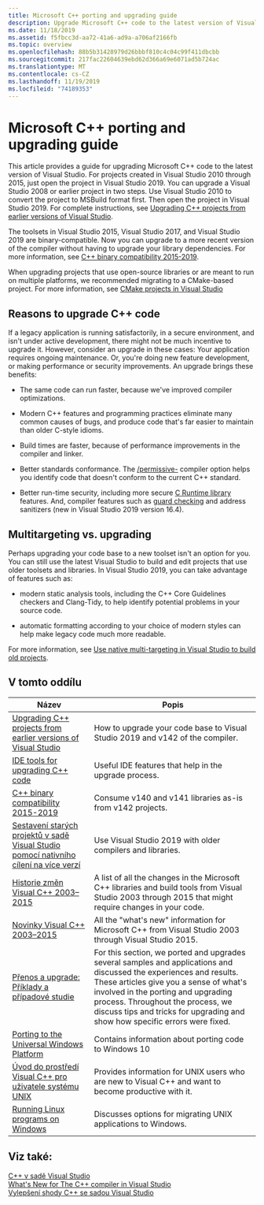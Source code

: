 ```yaml
---
title: Microsoft C++ porting and upgrading guide
description: Upgrade Microsoft C++ code to the latest version of Visual Studio.
ms.date: 11/18/2019
ms.assetid: f5fbcc3d-aa72-41a6-ad9a-a706af2166fb
ms.topic: overview
ms.openlocfilehash: 88b5b31428979d26bbbf810c4c04c99f411dbcbb
ms.sourcegitcommit: 217fac22604639ebd62d366a69e6071ad5b724ac
ms.translationtype: MT
ms.contentlocale: cs-CZ
ms.lasthandoff: 11/19/2019
ms.locfileid: "74189353"
---
```

# <a name="microsoft-c-porting-and-upgrading-guide"></a>Microsoft C++ porting and upgrading guide

This article provides a guide for upgrading Microsoft C++ code to the latest version of Visual Studio. For projects created in Visual Studio 2010 through 2015, just open the project in Visual Studio 2019. You can upgrade a Visual Studio 2008 or earlier project in two steps. Use Visual Studio 2010 to convert the project to MSBuild format first. Then open the project in Visual Studio 2019. For complete instructions, see [Upgrading C++ projects from earlier versions of Visual Studio](upgrading-projects-from-earlier-versions-of-visual-cpp.md).

The toolsets in Visual Studio 2015, Visual Studio 2017, and Visual Studio 2019 are binary-compatible. Now you can upgrade to a more recent version of the compiler without having to upgrade your library dependencies. For more information, see [C++ binary compatibility 2015-2019](binary-compat-2015-2017.md).

When upgrading projects that use open-source libraries or are meant to run on multiple platforms, we recommended migrating to a CMake-based project. For more information, see [CMake projects in Visual Studio](../build/cmake-projects-in-visual-studio.md)

## <a name="reasons-to-upgrade-c-code"></a>Reasons to upgrade C++ code

If a legacy application is running satisfactorily, in a secure environment, and isn't under active development, there might not be much incentive to upgrade it. However, consider an upgrade in these cases: Your application requires ongoing maintenance. Or, you're doing new feature development, or making performance or security improvements. An upgrade brings these benefits:

- The same code can run faster, because we've improved compiler optimizations.

- Modern C++ features and programming practices eliminate many common causes of bugs, and produce code that's far easier to maintain than older C-style idioms.

- Build times are faster, because of performance improvements in the compiler and linker.

- Better standards conformance. The [/permissive-](../build/reference/permissive-standards-conformance.md) compiler option helps you identify code that doesn't conform to the current C++ standard.

- Better run-time security, including more secure [C Runtime library]() features. And, compiler features such as [guard checking](../build/reference/guard-enable-guard-checks.md) and address sanitizers (new in Visual Studio 2019 version 16.4).

## <a name="multitargeting-vs-upgrading"></a>Multitargeting vs. upgrading

Perhaps upgrading your code base to a new toolset isn't an option for you. You can still use the latest Visual Studio to build and edit projects that use older toolsets and libraries. In Visual Studio 2019, you can take advantage of features such as:

- modern static analysis tools, including the C++ Core Guidelines checkers and Clang-Tidy, to help identify potential problems in your source code.

- automatic formatting according to your choice of modern styles can help make legacy code much more readable.

For more information, see [Use native multi-targeting in Visual Studio to build old projects](use-native-multi-targeting.md).

## <a name="in-this-section"></a>V tomto oddílu

|Název|Popis|
|-----------|-----------------|
|[Upgrading C++ projects from earlier versions of Visual Studio](upgrading-projects-from-earlier-versions-of-visual-cpp.md)|How to upgrade your code base to Visual Studio 2019 and v142 of the compiler.|
|[IDE tools for upgrading C++ code](ide-tools-for-upgrading-code.md)|Useful IDE features that help in the upgrade process.|
|[C++ binary compatibility 2015-2019](binary-compat-2015-2017.md)|Consume v140 and v141 libraries as-is from v142 projects.|
|[Sestavení starých projektů v sadě Visual Studio pomocí nativního cílení na více verzí](use-native-multi-targeting.md)|Use Visual Studio 2019 with older compilers and libraries.|
|[Historie změn Visual C++ 2003–2015](visual-cpp-change-history-2003-2015.md)|A list of all the changes in the Microsoft C++ libraries and build tools from Visual Studio 2003 through 2015 that might require changes in your code.|
|[Novinky Visual C++ 2003–2015](visual-cpp-what-s-new-2003-through-2015.md)|All the "what's new" information for Microsoft C++ from Visual Studio 2003 through Visual Studio 2015.|
|[Přenos a upgrade: Příklady a případové studie](porting-and-upgrading-examples-and-case-studies.md)|For this section, we ported and upgrades several samples and applications and discussed the experiences and results. These articles give you a sense of what's involved in the porting and upgrading process. Throughout the process, we discuss tips and tricks for upgrading and show how specific errors were fixed.|
|[Porting to the Universal Windows Platform](porting-to-the-universal-windows-platform-cpp.md)|Contains information about porting code to Windows 10|
|[Úvod do prostředí Visual C++ pro uživatele systému UNIX](introduction-to-visual-cpp-for-unix-users.md)|Provides information for UNIX users who are new to Visual C++ and want to become productive with it.|
|[Running Linux programs on Windows](porting-from-unix-to-win32.md)|Discusses options for migrating UNIX applications to Windows.|

## <a name="see-also"></a>Viz také:

[C++ v sadě Visual Studio](../overview/visual-cpp-in-visual-studio.md)<br/>
[What's New for The C++ compiler in Visual Studio](../overview/what-s-new-for-visual-cpp-in-visual-studio.md)<br/>
[Vylepšení shody C++ se sadou Visual Studio](../overview/cpp-conformance-improvements.md)<br/>
